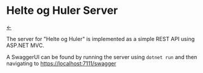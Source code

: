 # Helte og Huler Server

[<-](../readme.md)

The server for "Helte og Huler" is implemented as a simple REST API using ASP.NET MVC.

A SwaggerUI can be found by running the server using `dotnet run` and then navigating to [https://localhost:7111/swagger](https://localhost:7111/swagger)
